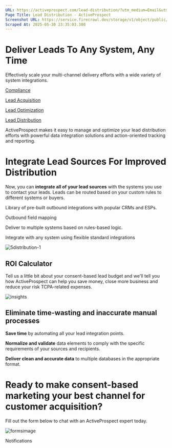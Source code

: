 ```yaml
---
URL: https://activeprospect.com/lead-distribution/?utm_medium=Email&utm_source=Website&utm_campaign=AP-Email-InsideCBM-Oct
Page Title: Lead Distribution - ActiveProspect
Screenshot URL: https://service.firecrawl.dev/storage/v1/object/public/media/screenshot-244df668-e6dd-417f-88ac-3fdec026e729.png
Scraped At: 2025-05-30 23:35:03.300
---
```

# Deliver Leads To Any System, Any Time

Effectively scale your multi-channel delivery efforts with a wide variety of system integrations.



[Compliance](https://apdesignstage.wpengine.com/compliance/)


[Lead Acquisition](https://apdesignstage.wpengine.com/lead-acquisition/)


[Lead Optimization](https://apdesignstage.wpengine.com/lead-optimization/)


[Lead Distribution](https://apdesignstage.wpengine.com/lead-distribution/)

ActiveProspect makes it easy to manage and optimize your lead distribution efforts with powerful data integration solutions and action-oriented tracking and reporting.

# Integrate Lead Sources For Improved Distribution

Now, you can **integrate all of your lead sources** with the systems you use to contact your leads. Leads can be routed based on your custom rules to different systems or buyers.

Library of pre-built outbound integrations with popular CRMs and ESPs.

Outbound field mapping

Deliver to multiple systems based on rules-based logic.

Integrate with any system using flexible standard integrations


![5distribution-1](https://activeprospect.com/wp-content/uploads/2020/12/5distribution-1.png)


## ROI Calculator

Tell us a little bit about your consent-based lead budget and we'll tell you how ActiveProspect can help you save money, close more business and reduce your risk TCPA-related expenses.


![insights](https://activeprospect.com/wp-content/uploads/2020/12/insights.png)

## Eliminate time-wasting and inaccurate manual processes

**Save time** by automating all your lead integration points.

**Normalize and validate** data elements to comply with the specific requirements of your sources and recipients.

**Deliver clean and accurate data** to multiple databases in the appropriate format.


# Ready to make consent-based marketing your best channel for customer acquisition?

Fill out the form below to chat with an ActiveProspect expert today.

![formsimage](https://activeprospect.com/wp-content/uploads/2020/12/formsimage.png)

Notifications


